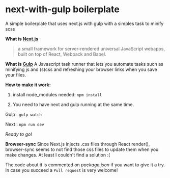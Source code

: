 # next-with-gulp boilerplate
A simple boilerplate that uses next.js with gulp with a simples task to minify scss

**What is [Next.js](https://zeit.co/blog/next)**
> a small framework for server-rendered universal JavaScript webapps, built on top of React, Webpack and Babel.

**What is [Gulp](gulpjs.com)**
A Javascript task runner that lets you automate tasks such as minifying js and (s)css and refreshing your browser links when you save your files.

**How to make it work:**
1. install node_modules needed:
`npm install`

2. You need to have next and gulp running at the same time.

Gulp : `gulp watch`

Next : `npm run dev`

_Ready to go!_


**Browser-sync**
Since Next.js injects .css files through React render(), browser-sync seems to not find those css files to update them when you make changes. At least I couldn't find a solution :(

The code about it is commented on _package.json_ if you want to give it a try. In case you succeed a `Pull request` is very welcome!
